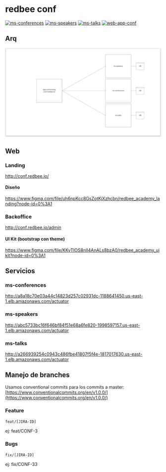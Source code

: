 # redbee conf

[![ms-conferences](https://github.com/redbee-academy/redbee-conf/actions/workflows/ms-conferences.yml/badge.svg)](https://github.com/redbee-academy/redbee-conf/actions/workflows/ms-conferences.yml)
[![ms-speakers](https://github.com/redbee-academy/redbee-conf/actions/workflows/ms-speakers.yml/badge.svg)](https://github.com/redbee-academy/redbee-conf/actions/workflows/ms-speakers.yml)
[![ms-talks](https://github.com/redbee-academy/redbee-conf/actions/workflows/ms-talks.yml/badge.svg)](https://github.com/redbee-academy/redbee-conf/actions/workflows/ms-talks.yml)
[![web-app-conf](https://github.com/redbee-academy/redbee-conf/actions/workflows/web-app-conf.yml/badge.svg)](https://github.com/redbee-academy/redbee-conf/actions/workflows/web-app-conf.yml)

## Arq

![diagram tentativo de arquitectura](docs/diagram.png)

## Web

### Landing

http://conf.redbee.io/

#### Diseño

https://www.figma.com/file/uh6npKcc8GsZotKjXzhcbn/redbee_academy_landing?node-id=0%3A1

### Backoffice

http://conf.redbee.io/admin

#### UI Kit (bootstrap con theme)

https://www.figma.com/file/KKvTIOS8nlI4AnALs8bzA0/redbee_academy_uikit?node-id=0%3A1

## Servicios

### ms-conferences

http://a8a18c70e03a44c14823d257c02931dc-1188641450.us-east-1.elb.amazonaws.com/actuator

### ms-speakers

http://abc5733bc16f646bf84f51e68a6fe820-1998597157.us-east-1.elb.amazonaws.com/actuator

### ms-talks

http://a266939254c0943c486fbe41807f5f4e-1817017630.us-east-1.elb.amazonaws.com/actuator

## Manejo de branches
Usamos conventional commits para los commits a master: [https://www.conventionalcommits.org/en/v1.0.0/](https://www.conventionalcommits.org/en/v1.0.0/)

### Feature

`feat/[JIRA-ID]`

ej: feat/CONF-3

### Bugs

`fix/[JIRA-ID]`

ej: fix/CONF-33
